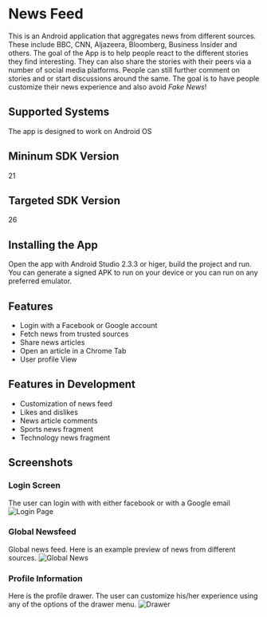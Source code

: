 
# News Feed
This is an Android application that aggregates news from different sources. These include BBC, CNN, Aljazeera, Bloomberg, Business Insider and others.
The goal of the App is to help people react to the different stories they find interesting. They can also share the stories with their peers via a number of social media platforms.
People can still further comment on stories and or start discussions around the same.
The goal is to have people customize their news experience and also avoid *Fake News*!

## Supported Systems
The app is designed to work on Android OS

## Mininum SDK Version
21

## Targeted SDK Version
26

## Installing the App
Open the app with Android Studio 2.3.3 or higer, build the project and run.
You can generate a signed APK to run on your device or you can run on any preferred emulator.

## Features
* Login with a Facebook or Google account
* Fetch news from trusted sources
* Share news articles
* Open an article in a Chrome Tab
* User profile View

## Features in Development
* Customization of news feed
* Likes and dislikes
* News article comments
* Sports news fragment
* Technology news fragment

## Screenshots
### Login Screen
The user can login with with either facebook or with a Google email
![Login Page](https://github.com/SerryJohns/Newsfeed/blob/master/img/login.jpeg)

### Global Newsfeed
Global news feed. Here is an example preview of news from different sources.
![Global News](https://github.com/SerryJohns/Newsfeed/blob/master/img/global_news.jpeg)

### Profile Information
Here is the profile drawer. The user can customize his/her experience using  any of the options of the drawer menu.
![Drawer](https://github.com/SerryJohns/Newsfeed/blob/master/img/drawer_view.jpeg)
